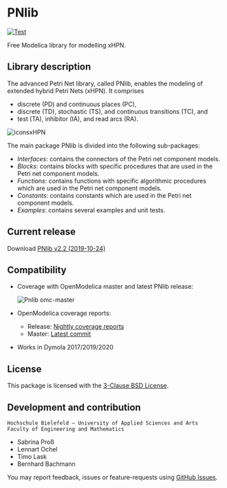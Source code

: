 # PNlib

[![Test][test-badge]][test-link]

Free Modelica library for modelling xHPN.

## Library description

The advanced Petri Net library, called PNlib, enables the modeling of extended
hybrid Petri Nets (xHPN). It comprises

  * discrete (PD) and continuous places (PC),
  * discrete (TD), stochastic (TS), and continuous transitions (TC), and
  * test (TA), inhibitor (IA), and read arcs (RA).

![iconsxHPN][pnlib-img]

The main package PNlib is divided into the following sub-packages:

  * _Interfaces_: contains the connectors of the Petri net component models.
  * _Blocks_: contains blocks with specific procedures that are used in the Petri
    net component models.
  * _Functions_: contains functions with specific algorithmic procedures which
    are used in the Petri net component models.
  * _Constants_: contains constants which are used in the Petri net component
    models.
  * _Examples_: contains several examples and unit tests.

## Current release

Download [PNlib v2.2 (2019-10-24)][release-v-2-2]

## Compatibility

  * Coverage with OpenModelica master and latest PNlib release:

    ![Pnlib omc-master](https://libraries.openmodelica.org/branches/history/master/PNlib.svg)

  * OpenModelica coverage reports:

      * Release: [Nightly coverage reports][coverage-link]
      * Master: [Latest commit][gh-pages-link]

  * Works in Dymola 2017/2019/2020

## License

This package is licensed with the [3-Clause BSD License](./LICENSE).

## Development and contribution

```
Hochschule Bielefeld – University of Applied Sciences and Arts
Faculty of Engineering and Mathematics
```

  * Sabrina Pro&szlig;
  * Lennart Ochel
  * Timo Lask
  * Bernhard Bachmann

You may report feedback, issues or feature-requests using
[GitHub Issues][issues].

[test-badge]: https://github.com/AMIT-HSBI/PNlib/actions/workflows/Test.yml/badge.svg
[test-link]: https://github.com/AMIT-HSBI/PNlib/actions/workflows/Test.yml
[pnlib-img]: PNlib/Resources/Images/iconsxHPN.png "xHPN: Extended Hybrid PetriNets"
[release-v-2-2]: https://github.com/AMIT-HSBI/PNlib/releases/tag/v2.2
[coverage-link]: http://libraries.openmodelica.org/branches/master/PNlib/PNlib.html
[license-link]: https://modelica.org/licenses/ModelicaLicense2
[issues]: https://github.com/AMIT-HSBI/PNlib/issues
[gh-pages-link]: https://amit-hsbi.github.io/PNlib/stable/PNlib_master/PNlib_master.html
